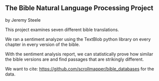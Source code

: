## The Bible Natural Language Processing Project
by Jeremy Steele

<p> This project examines seven different bible translations.</p>
<p> We ran a sentiment analyzer using the TextBlob python library on every chapter in every version of the bible. </p>
<p> With the sentiment analysis report, we can statistically prove how similar the bible versions are and find passages that are strikingly different. </p>


We want to cite: https://github.com/scrollmapper/bible_databases for the data.
